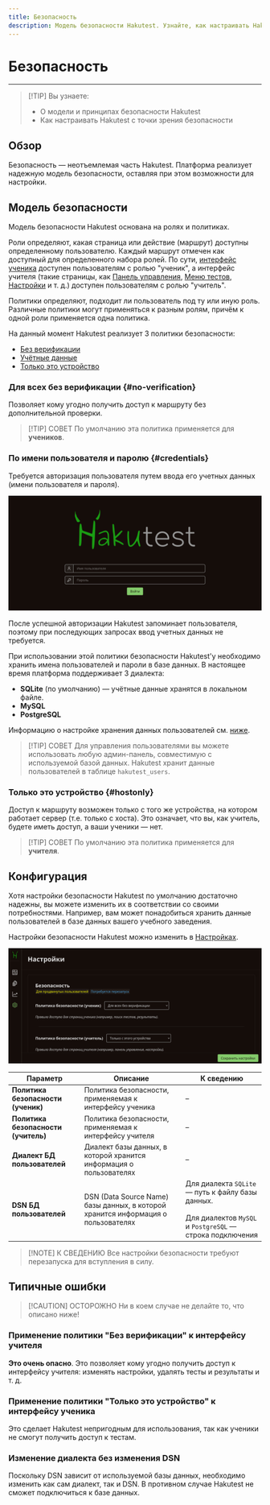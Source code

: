 ```yaml
---
title: Безопасность
description: Модель безопасности Hakutest. Узнайте, как настраивать Hakutest с точки зрения безопасности
---
```


# Безопасность

---

> [!TIP] Вы узнаете:
>
> -   О модели и принципах безопасности Hakutest
> -   Как настраивать Hakutest с точки зрения безопасности

## Обзор

Безопасность &mdash; неотъемлемая часть Hakutest. Платформа реализует надежную модель
безопасности, оставляя при этом возможности для настройки.

## Модель безопасности

Модель безопасности Hakutest основана на ролях и политиках.

Роли определяют, какая страница или действие (маршрут) доступны определенному
пользователю. Каждый маршрут отмечен как доступный для определенного набора
ролей. По сути, [интерфейс ученика](/ru/handbook/guide/06-student-perspective)
доступен пользователям с ролью "ученик", а интерфейс учителя (такие страницы,
как [Панель управления](/ru/handbook/guide/02-dashboard), [Меню
тестов](/ru/handbook/guide/03-tests#tests-menu),
[Настройки](/ru/handbook/guide/05-settings) и т. д.) доступен пользователям с
ролью "учитель".

Политики определяют, подходит ли пользователь под ту или иную роль. Различные
политики могут применяться к разным ролям, причём к одной роли применяется одна
политика.

На данный момент Hakutest реализует 3 политики безопасности:

-   [Без верификации](#no-verification)
-   [Учётные данные](#credentials)
-   [Только это устройство](#hostonly)

### Для всех без верификации {#no-verification}

Позволяет кому угодно получить доступ к маршруту без дополнительной проверки.

> [!TIP] СОВЕТ
> По умолчанию эта политика применяется для **учеников**.

### По имени пользователя и паролю {#credentials}

Требуется авторизация пользователя путем ввода его учетных данных (имени
пользователя и пароля).

![Страница авторизации](./img/auth.png)

После успешной авторизации Hakutest запоминает пользователя, поэтому при
последующих запросах ввод учетных данных не требуется.

При использовании этой политики безопасности Hakutest'у необходимо хранить имена
пользователей и пароли в базе данных. В настоящее время платформа поддерживает
3 диалекта:

-   **SQLite** (по умолчанию) &mdash; учётные данные хранятся в локальном файле.
-   **MySQL**
-   **PostgreSQL**

Информацию о настройке хранения данных пользователей см. [ниже](#конфигурация).

> [!TIP] СОВЕТ
> Для управления пользователями вы можете использовать любую админ-панель,
> совместимую с используемой базой данных. Hakutest хранит данные пользователей
> в таблице `hakutest_users`.

### Только это устройство {#hostonly}

Доступ к маршруту возможен только с того же устройства, на котором работает
сервер (т.е. только с хоста). Это означает, что вы, как учитель, будете иметь
доступ, а ваши ученики &mdash; нет.

> [!TIP] СОВЕТ
> По умолчанию эта политика применяется для **учителя**.

## Конфигурация

Хотя настройки безопасности Hakutest по умолчанию достаточно надежны, вы можете
изменить их в соответствии со своими потребностями. Например, вам может
понадобиться хранить данные пользователей в базе данных вашего учебного
заведения.

Настройки безопасности Hakutest можно изменить в
[Настройках](/ru/handbook/guide/05-settings).

![Настройки безопасности](./img/security-settings.png)

| Параметр                            | Описание                                                                          | К сведению                                                                                                                     |
| ----------------------------------- | --------------------------------------------------------------------------------- | ------------------------------------------------------------------------------------------------------------------------------ |
| **Политика безопасности (ученик)**  | Политика безопасности, применяемая к интерфейсу ученика                           | &ndash;                                                                                                                        |
| **Политика безопасности (учитель)** | Политика безопасности, применяемая к интерфейсу учителя                           | &ndash;                                                                                                                        |
| **Диалект БД пользователей**        | Диалект базы данных, в которой хранится информация о пользователях                | &ndash;                                                                                                                        |
| **DSN БД пользователей**            | DSN (Data Source Name) базы данных, в которой хранится информация о пользователях | Для диалекта `SQLite` &mdash; путь к файлу базы данных.<br><br>Для диалектов `MySQL` и `PostgreSQL` &mdash; строка подключения |

> [!NOTE] К СВЕДЕНИЮ
> Все настройки безопасности требуют перезапуска для вступления в силу.

## Типичные ошибки

> [!CAUTION] ОСТОРОЖНО
> Ни в коем случае не делайте то, что описано ниже!

### Применение политики "Без верификации" к интерфейсу учителя

**Это очень опасно**. Это позволяет кому угодно получить доступ к интерфейсу
учителя: изменять настройки, удалять тесты и результаты и т. д.

### Применение политики "Только это устройство" к интерфейсу ученика

Это сделает Hakutest непригодным для использования, так как ученики не смогут
получить доступ к тестам.

### Изменение диалекта без изменения DSN

Поскольку DSN зависит от используемой базы данных, необходимо изменить как сам
диалект, так и DSN. В противном случае Hakutest не сможет подключиться к базе
данных.
